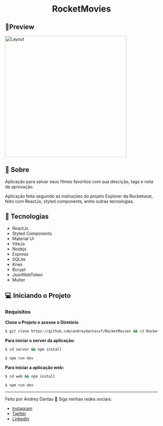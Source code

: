 
<h1 align="center">RocketMovies</h1>

## 🔖Preview
<p >
	  <img alt="Layout" src="./github/preview.png" widht="700px" height="400px">
	</p>
 
  
## 📜 Sobre
<p>
Aplicação para salvar seus filmes favoritos com sua descição, tags e nota de aprovação.
</p>
<p>
	Aplicação feita seguindo as instruções do projeto Explorer da Rocketseat, feito com ReactJs, styled components, entre outras tecnologias.
</p>

## 🚀 Tecnologias
- ReactJs
- Styled Components
- Material Ui
- ViteJs
- Nodejs
- Express
- SQLite
- Knex
- Bcrypt
- JsonWebToken
- Multer

## 💻 Iniciando o Projeto


### Requisitos

**Clone o Projeto e acesse o Diretório**

```bash
$ git clone https://github.com/andreydantasvf/RocketMovies && cd RocketMovies 
```

**Para iniciar o server da aplicação:**
```bash
$ cd server && npm install
```
```bash
$ npm run dev
```

**Para iniciar a aplicação web:**
```bash
$ cd web && npm install
```
```bash
$ npm run dev
```

---
Feito por Andrey Dantas 👋 Siga minhas redes sociais:
- [Instagram](https://www.instagram.com/andreydantasvf/)
- [Twitter](https://twitter.com/andreydantasvf)
- [Linkedin](https://www.linkedin.com/in/andreydantasvf/)